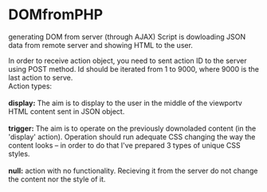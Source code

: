 # DOMfromPHP
generating DOM from server (through AJAX)
Script is dowloading JSON data from remote server and showing HTML to the user. 

In order to receive action object, you need to sent action ID to the server using POST method. Id should be iterated from 1 to 9000, where 9000 is the last action to serve. 
 <br>
Action types:
<br>
<br>
<b>display:</b> The aim is to display to the user in the middle of the viewportv HTML content sent in JSON object. 
<br>
<br>
<b>trigger:</b> The aim is to operate on the previously downoladed content (in the 'display' action). Operation should run adequate CSS changing the way the content looks – in order to do that I've prepared 3 types of unique CSS styles.
<br>
<br>
<b>null:</b> action with no functionality. Recieving it from the server do not change the content nor the style of it.

